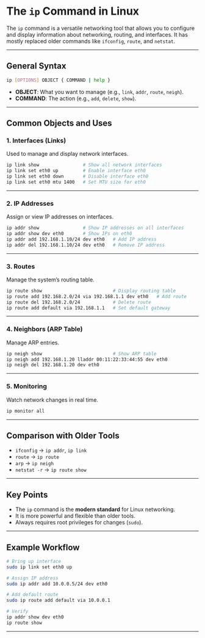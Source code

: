 # The `ip` Command in Linux

The `ip` command is a versatile networking tool that allows you to configure and display information about networking, routing, and interfaces. It has mostly replaced older commands like `ifconfig`, `route`, and `netstat`.

---

## General Syntax

```bash
ip [OPTIONS] OBJECT { COMMAND | help }
```

* **OBJECT**: What you want to manage (e.g., `link`, `addr`, `route`, `neigh`).
* **COMMAND**: The action (e.g., `add`, `delete`, `show`).

---

## Common Objects and Uses

### 1. **Interfaces (Links)**

Used to manage and display network interfaces.

```bash
ip link show                # Show all network interfaces
ip link set eth0 up         # Enable interface eth0
ip link set eth0 down       # Disable interface eth0
ip link set eth0 mtu 1400   # Set MTU size for eth0
```

---

### 2. **IP Addresses**

Assign or view IP addresses on interfaces.

```bash
ip addr show                # Show IP addresses on all interfaces
ip addr show dev eth0       # Show IPs on eth0
ip addr add 192.168.1.10/24 dev eth0   # Add IP address
ip addr del 192.168.1.10/24 dev eth0   # Remove IP address
```

---

### 3. **Routes**

Manage the system’s routing table.

```bash
ip route show                          # Display routing table
ip route add 192.168.2.0/24 via 192.168.1.1 dev eth0   # Add route
ip route del 192.168.2.0/24            # Delete route
ip route add default via 192.168.1.1   # Set default gateway
```

---

### 4. **Neighbors (ARP Table)**

Manage ARP entries.

```bash
ip neigh show                          # Show ARP table
ip neigh add 192.168.1.20 lladdr 00:11:22:33:44:55 dev eth0
ip neigh del 192.168.1.20 dev eth0
```

---

### 5. **Monitoring**

Watch network changes in real time.

```bash
ip monitor all
```

---

## Comparison with Older Tools

* `ifconfig` → `ip addr`, `ip link`
* `route` → `ip route`
* `arp` → `ip neigh`
* `netstat -r` → `ip route show`

---

## Key Points

* The `ip` command is the **modern standard** for Linux networking.
* It is more powerful and flexible than older tools.
* Always requires root privileges for changes (`sudo`).

---

## Example Workflow

```bash
# Bring up interface
sudo ip link set eth0 up

# Assign IP address
sudo ip addr add 10.0.0.5/24 dev eth0

# Add default route
sudo ip route add default via 10.0.0.1

# Verify
ip addr show dev eth0
ip route show
```

---
